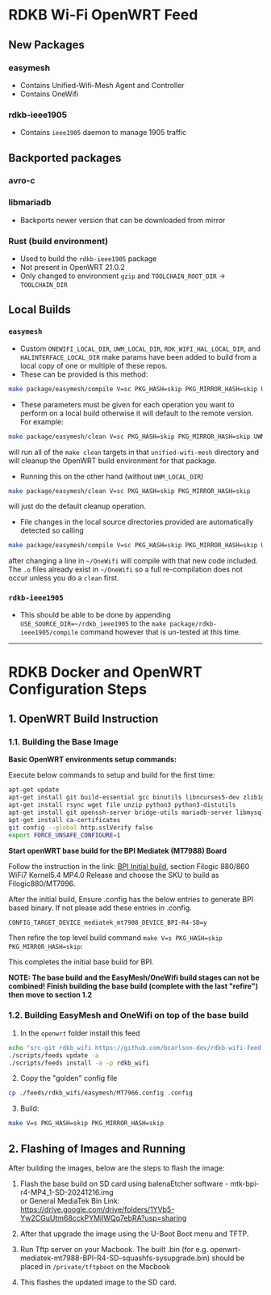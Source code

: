 # RDKB Wi-Fi OpenWRT Feed

## New Packages

### easymesh
   - Contains Unified-Wifi-Mesh Agent and Controller
   - Contains OneWifi

### rdkb-ieee1905
   - Contains `ieee1905` daemon to manage 1905 traffic

## Backported packages

### avro-c

### libmariadb
   - Backports newer version that can be downloaded from mirror

### Rust (build environment)
   - Used to build the `rdkb-ieee1905` package
   - Not present in OpenWRT 21.0.2
   - Only changed to environment `gzip` and `TOOLCHAIN_ROOT_DIR` -> `TOOLCHAIN_DIR`


## Local Builds

### `easymesh`

- Custom `ONEWIFI_LOCAL_DIR`, `UWM_LOCAL_DIR`, `RDK_WIFI_HAL_LOCAL_DIR`, and `HALINTERFACE_LOCAL_DIR` make params have been added to build from a local copy of one or multiple of these repos.
- These can be provided is this method:
```bash
make package/easymesh/compile V=sc PKG_HASH=skip PKG_MIRROR_HASH=skip UWM_LOCAL_DIR=~/unified-wifi-mesh ONEWIFI_LOCAL_DIR=~/OneWifi
```

- These parameters must be given for each operation you want to perform on a local build otherwise it will default to the remote version. For example:
```bash
make package/easymesh/clean V=sc PKG_HASH=skip PKG_MIRROR_HASH=skip UWM_LOCAL_DIR=~/unified-wifi-mesh
```
will run all of the `make clean` targets in that `unified-wifi-mesh` directory and will cleanup the OpenWRT build environment for that package. 

- Running this on the other hand (without `UWM_LOCAL_DIR`)
```bash
make package/easymesh/clean V=sc PKG_HASH=skip PKG_MIRROR_HASH=skip
```
will just do the default cleanup operation.

- File changes in the local source directories provided are automatically detected so calling 
```bash
make package/easymesh/compile V=sc PKG_HASH=skip PKG_MIRROR_HASH=skip UWM_LOCAL_DIR=~/unified-wifi-mesh ONEWIFI_LOCAL_DIR=~/OneWifi
```
after changing a line in `~/OneWifi` will compile with that new code included. The `.o` files already exist in `~/OneWifi` so a full re-compilation does not occur unless you do a `clean` first.

### `rdkb-ieee1905`

- This should be able to be done by appending `USE_SOURCE_DIR=~/rdkb_ieee1905` to the `make package/rdkb-ieee1905/compile` command however that is un-tested at this time.

---

# RDKB Docker and OpenWRT Configuration Steps

## 1. OpenWRT Build Instruction

### 1.1. Building the Base Image

**Basic OpenWRT environments setup commands:**

Execute below commands to setup and build for the first time:

```bash
apt-get update
apt-get install git build-essential gcc binutils libncurses5-dev zlib1g-dev libssl-dev libncursesw5-dev gawk flex bison texinfo subversion gettext libxml2-dev libpcap-dev
apt-get install rsync wget file unzip python3 python3-distutils
apt-get install git openssh-server bridge-utils mariadb-server libmysqlcppconn-dev vim libdbus-1-dev dbus libev-dev libjansson-dev zlib1g-dev libnl-3-dev libnl-genl-3-dev libnl-route-3-dev libavro-dev libssl-dev uuid-dev libreadline-dev iptables golang gcc gdb golang-go cscope exuberant-ctags make
apt-get install ca-certificates
git config --global http.sslVerify false
export FORCE_UNSAFE_CONFIGURE=1
```

**Start openWRT base build for the BPI Mediatek (MT7988) Board**

Follow the instruction in the link: [BPI Initial build](https://git01.mediatek.com/plugins/gitiles/openwrt/feeds/mtk-openwrt-feeds/+/refs/heads/master/autobuild/autobuild_5.4_mac80211_release/Readme.md), section Filogic 880/860 WiFi7 Kernel5.4 MP4.0 Release and choose the SKU to build as Filogic880/MT7996.

After the initial build, Ensure .config has the below entries to generate BPI based binary. If not please add these entries in .config.

```
CONFIG_TARGET_DEVICE_mediatek_mt7988_DEVICE_BPI-R4-SD=y
```

Then  refire the top level build command `make V=s PKG_HASH=skip PKG_MIRROR_HASH=skip`:

This completes the initial base build for BPI.

**NOTE: The base build and the EasyMesh/OneWifi build stages can not be combined! Finish building the base build (complete with the last "refire") then move to section 1.2**

### 1.2. Building EasyMesh and OneWifi on top of the base build

1. In the `openwrt` folder install this feed
```bash
echo "src-git rdkb_wifi https://github.com/bcarlson-dev/rdkb-wifi-feed.git" >> feeds.conf.default
./scripts/feeds update -a
./scripts/feeds install -a -p rdkb_wifi
```

2. Copy the "golden" config file 
```bash
cp ./feeds/rdkb_wifi/easymesh/MT7966.config .config
```

3. Build:
```bash
make V=s PKG_HASH=skip PKG_MIRROR_HASH=skip
```

## 2. Flashing of Images and Running

After building the images, below are the steps to flash the image:

1. Flash the base build on SD card using balenaEtcher software - mtk-bpi-r4-MP4_1-SD-20241216.img  
   or General MediaTek Bin Link: https://drive.google.com/drive/folders/1YVb5-Yw2CGuUtm68cckPYMjlWQq7ebRA?usp=sharing

2. After that upgrade the image using the U-Boot Boot menu and TFTP.

3. Run Tftp server on your Macbook. The built .bin (for e.g. openwrt-mediatek-mt7988-BPI-R4-SD-squashfs-sysupgrade.bin) should be placed in `/private/tftpboot` on the Macbook

4. This flashes the updated image to the SD card.